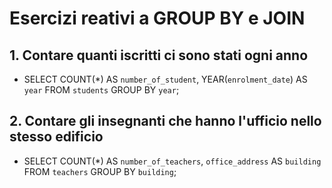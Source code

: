 # Esercizi reativi a GROUP BY e JOIN

## 1. Contare quanti iscritti ci sono stati ogni anno 
  - SELECT 
  COUNT(*) AS `number_of_student`, 
  YEAR(`enrolment_date`) AS `year` 
  FROM `students` 
  GROUP BY `year`;

## 2. Contare gli insegnanti che hanno l'ufficio nello stesso edificio 
 - SELECT 
 COUNT(*) AS `number_of_teachers`, 
 `office_address` AS `building` 
 FROM `teachers` 
 GROUP BY `building`;